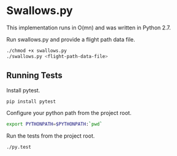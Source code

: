 # Swallows.py

This implementation runs in O(mn) and was written in Python 2.7.

Run swallows.py and provide a flight path data file.

```bash
./chmod +x swallows.py
./swallows.py <flight-path-data-file>
```

## Running Tests

Install pytest.

```bash
pip install pytest
```

Configure your python path from the project root.

```bash
export PYTHONPATH=$PYTHONPATH:`pwd`
```

Run the tests from the project root.

```bash
./py.test
```

